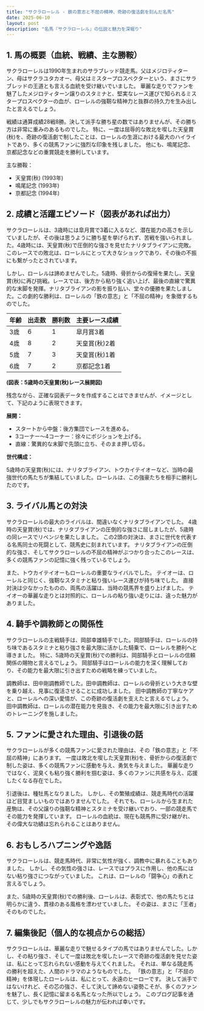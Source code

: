 ```yaml
---
title: "サクラローレル - 鉄の意志と不屈の精神、奇跡の復活劇を刻んだ名馬"
date: 2025-06-10
layout: post
description: "名馬『サクラローレル』の伝説と魅力を深堀り"
---
```


## 1. 馬の概要（血統、戦績、主な勝鞍）

サクラローレルは1990年生まれのサラブレッド競走馬。父はメジロティターン、母はサクラユタカオー、母父はミスタープロスペクターという、まさにサラブレッドの王道とも言える血統を受け継いでいました。  華麗な走りでファンを魅了したメジロティターン譲りのスタミナと、堅実なレース運びで知られるミスタープロスペクターの血が、ローレルの強靭な精神力と抜群の持久力を生み出したと言えるでしょう。

戦績は通算成績28戦8勝。決して派手な勝ち星の数ではありませんが、その勝ち方は非常に重みのあるものでした。  特に、一度は屈辱的な敗北を喫した天皇賞(秋)を、奇跡の復活劇で制したことは、ローレルの生涯における最大のハイライトであり、多くの競馬ファンに強烈な印象を残しました。  他にも、鳴尾記念、京都記念などの重賞競走を勝利しています。


主な勝鞍：

* 天皇賞(秋) (1993年)
* 鳴尾記念 (1993年)
* 京都記念 (1994年)


## 2. 成績と活躍エピソード（図表があれば出力）


サクラローレルは、3歳時には皐月賞で3着に入るなど、潜在能力の高さを示していましたが、その後は思うように勝ち星を挙げられず、苦戦を強いられました。4歳時には、天皇賞(秋)で圧倒的な強さを見せたナリタブライアンに完敗。このレースでの敗北は、ローレルにとって大きなショックであり、その後の不振にも繋がったとされています。


しかし、ローレルは諦めませんでした。5歳時、骨折からの復帰を果たし、天皇賞(秋)に再び挑戦。レースでは、後方から粘り強く追い上げ、最後の直線で驚異的な末脚を発揮。ナリタブライアンの影を振り払い、堂々の優勝を果たしました。この劇的な勝利は、ローレルの「鉄の意志」と「不屈の精神」を象徴するものでした。


| 年齢 | 出走数 | 勝利数 | 主要レース成績 |
|---|---|---|---|
| 3歳 | 6 | 1 | 皐月賞3着 |
| 4歳 | 8 | 2 | 天皇賞(秋)2着 |
| 5歳 | 7 | 3 | 天皇賞(秋)1着 |
| 6歳 | 7 | 2 | 京都記念1着 |


**(図表：5歳時の天皇賞(秋)レース展開図)**

残念ながら、正確な図表データを作成することはできませんが、イメージとして、下記のように表現できます。

**展開：**

* スタートから中盤：後方集団でレースを進める。
* 3コーナー～4コーナー：徐々にポジションを上げる。
* 直線：驚異的な末脚で先頭に立ち、そのまま押し切る。


**世代構成：**

5歳時の天皇賞(秋)には、ナリタブライアン、トウカイテイオーなど、当時の最強世代の馬たちが集結していました。ローレルは、この強豪たちを相手に勝利したのです。


## 3. ライバル馬との対決

サクラローレルの最大のライバルは、間違いなくナリタブライアンでした。  4歳時の天皇賞(秋)では、ナリタブライアンの圧倒的な強さに屈しましたが、5歳時の同レースでリベンジを果たしました。  この2頭の対決は、まさに世代を代表する名馬同士の死闘として、競馬史に刻まれています。  ナリタブライアンの圧倒的な強さ、そしてサクラローレルの不屈の精神がぶつかり合ったこのレースは、多くの競馬ファンの記憶に強く残っているでしょう。


また、トウカイテイオーもローレルの重要なライバルでした。  テイオーは、ローレルと同じく、強靭なスタミナと粘り強いレース運びが持ち味でした。  直接対決は少なかったものの、両馬の活躍は、当時の競馬界を盛り上げました。  テイオーの華麗な走りとは対照的に、ローレルの粘り強い走りには、違った魅力がありました。


## 4. 騎手や調教師との関係性

サクラローレルの主戦騎手は、岡部幸雄騎手でした。岡部騎手は、ローレルの持ち味であるスタミナと粘り強さを最大限に活かした騎乗で、ローレルを勝利へと導きました。  特に、5歳時の天皇賞(秋)での勝利は、岡部騎手とローレルの信頼関係の賜物と言えるでしょう。  岡部騎手はローレルの能力を深く理解しており、その能力を最大限に引き出すための戦略を練っていました。


調教師は、田中剛調教師でした。田中調教師は、ローレルの骨折という大きな壁を乗り越え、見事に復活させることに成功しました。  田中調教師の丁寧なケアと、ローレルへの深い愛情が、この奇跡の復活劇を支えたと言えるでしょう。  田中調教師は、ローレルの潜在能力を見抜き、その能力を最大限に引き出すためのトレーニングを施しました。


## 5. ファンに愛された理由、引退後の話

サクラローレルが多くの競馬ファンに愛された理由は、その「鉄の意志」と「不屈の精神」にあります。  一度は敗北を喫した天皇賞(秋)を、骨折からの復活劇で制した姿は、多くの競馬ファンに感動を与え、勇気を与えました。  華麗な走りではなく、泥臭くも粘り強く勝利を掴む姿は、多くのファンに共感を与え、応援したくなる存在でした。


引退後は、種牡馬となりました。  しかし、その繁殖成績は、競走馬時代の活躍ほど目覚ましいものではありませんでした。  それでも、ローレルから生まれた産駒は、その父譲りの強靭な精神とスタミナを受け継いでおり、一部の競走馬でその能力を発揮しています。  ローレルの血統は、現在も競馬界に受け継がれ、その偉大な功績は忘れられることはありません。


## 6. おもしろハプニングや逸話

サクラローレルは、競走馬時代、非常に気性が強く、調教中に暴れることもありました。  しかし、その気性の強さは、レースではプラスに作用し、他の馬にはない粘り強さにつながっていました。  これは、ローレルの「闘争心」の表れと言えるでしょう。


また、5歳時の天皇賞(秋)での勝利後、ローレルは、表彰式で、他の馬たちとは明らかに違う、貫禄のある風格を漂わせていました。  その姿は、まさに「王者」そのものでした。


## 7. 編集後記（個人的な視点からの総括）

サクラローレルは、華麗な走りで魅せるタイプの馬ではありませんでした。しかし、その粘り強さ、そして一度は敗北を喫したレースで奇跡の復活劇を見せた姿は、私にとって忘れられない感動を与えてくれました。  それは、単なる競走馬の勝利を超えた、人間のドラマのようなものでした。  「鉄の意志」と「不屈の精神」を体現したローレルは、私にとって、永遠のヒーローです。  決して派手ではないけれど、その芯の強さ、そして決して諦めない姿勢こそが、多くのファンを魅了し、長く記憶に留まる名馬となった所以でしょう。  このブログ記事を通じて、少しでもサクラローレルの魅力が伝われば幸いです。
